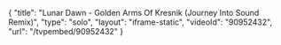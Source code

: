 {
    "title": "Lunar Dawn - Golden Arms Of Kresnik (Journey Into Sound Remix)",
    "type": "solo",
    "layout": "iframe-static",
    "videoId": "90952432",
    "url": "\/tvpembed\/90952432"
}